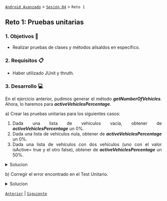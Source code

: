 [`Android Avanzado`](../..#readme) > [`Sesión 04`](../Readme.md) > `Reto 1`

## Reto 1: Pruebas unitarias

<div style="text-align: justify;">

### 1. Objetivos :dart:

* Realizar pruebas de clases y métodos ailsaldos  en específico.

### 2. Requisitos :clipboard:

* Haber utilizado JUnit y thruth.

### 3. Desarrollo :computer:

En el ejercicio anterior, pudimos generar el método ___getNumberOfVehicles___. Ahora, lo haremos para ___activeVehiclesPercentage___.

a) Crear las pruebas unitarias para los siguientes casos:

1. Dada una lista de vehículos vacía, obtener de ___activeVehiclesPercentage___ un 0%.
2. Dada una lista de vehículos nula, obtener de ___activeVehiclesPercentage___ un 0%.
3. Dada una lista de vehículos con dos vehículos (uno con el valor isActive= true y el otro false), obtener de ___activeVehiclesPercentage___ un 50%.



<details>
	<summary>Solucion</summary>

```kotlin
@Test
fun activeVehiclesPercentage_empty_returnsZero(){
    val vehicles = listOf<Vehicle>()

    val result = activeVehiclesPercentage(vehicles)

    assertThat(result).isEqualTo(0)
}

@Test
fun activeVehiclesPercentage_null_returnsZero(){
    val vehicles = null

    val result = activeVehiclesPercentage(vehicles)

    assertThat(result).isEqualTo(0)
}

@Test
fun activeVehiclesPercentage_two_returnsFifty(){
    val vehicles = listOf(
            Vehicle(
                    0,
                    "pointer",
                    "Volkswagen",
                    "SMT01",
                    true
            ),
            Vehicle(
                    1,
                    "Vento",
                    "Volkswagen",
                    "GTA05",
                    false
            )
    )

    val result = activeVehiclesPercentage(vehicles)

    assertThat(result).isEqualTo(50f)
}
```


  </details>



b) Corregir el error encontrado en el Test Unitario.

<details>
	<summary>Solucion</summary>

```kotlin
internal fun activeVehiclesPercentage(vehicles: List<Vehicle>?): Float{

    val activeVehicles = vehicles?.count{it.isWorking} ?: 0
    val totalVehicles = vehicles?.size ?: 0

    if (totalVehicles == 0 ){
        return 0f
    }

    return ( activeVehicles/totalVehicles.toFloat() ) * 100f
}
```


</details>



[`Anterior`](../Ejemplo-01#readme) | [`Siguiente`](../Ejemplo-02#readme)      

</div>

